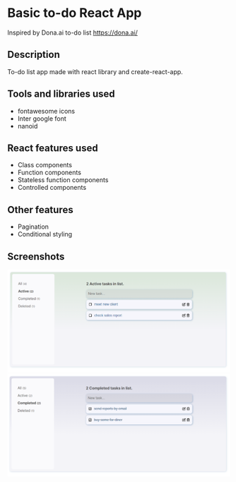 # Basic to-do React App

Inspired by Dona.ai to-do list https://dona.ai/

## Description

To-do list app made with react library and create-react-app.

## Tools and libraries used

- fontawesome icons
- Inter google font
- nanoid

## React features used

- Class components
- Function components
- Stateless function components
- Controlled components

## Other features

- Pagination
- Conditional styling

## Screenshots

![Screenshot active tasks](/public/Screenshot-active.png)
![Screenshot competed tasks](/public/Screenshot-completed.png)
